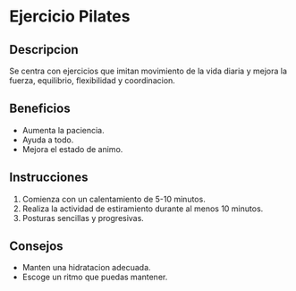 # Ejercicio Pilates 

## Descripcion
Se centra con ejercicios que imitan movimiento de la vida diaria y mejora la fuerza, equilibrio, flexibilidad y coordinacion.

## Beneficios

- Aumenta la paciencia.
- Ayuda a todo.
- Mejora el estado de animo.

## Instrucciones

1. Comienza con un calentamiento de 5-10 minutos.
2. Realiza la actividad de estiramiento durante al menos 10 minutos.
3. Posturas sencillas y progresivas.

## Consejos 
- Manten una hidratacion adecuada.
- Escoge un ritmo que puedas mantener.